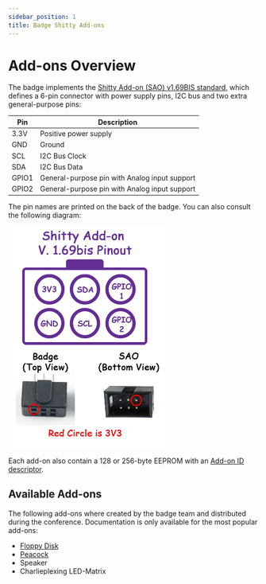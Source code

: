 ```yaml
---
sidebar_position: 1
title: Badge Shitty Add-ons
---
```


# Add-ons Overview

The badge implements the [Shitty Add-on (SAO) v1.69BIS standard](https://hackaday.com/2019/03/20/introducing-the-shitty-add-on-v1-69bis-standard/), which defines a 6-pin connector with power supply pins, I2C bus and two extra general-purpose pins:

| Pin   | Description                                   |
| ----- | --------------------------------------------- |
| 3.3V  | Positive power supply                         |
| GND   | Ground                                        |
| SCL   | I2C Bus Clock                                 |
| SDA   | I2C Bus Data                                  |
| GPIO1 | General-purpose pin with Analog input support |
| GPIO2 | General-purpose pin with Analog input support |

The pin names are printed on the back of the badge. You can also consult the following diagram:

![Addon connector standard](addons-sao-v1_69bis.png)

Each add-on also contain a 128 or 256-byte EEPROM with an [Add-on ID descriptor](addon-id).

## Available Add-ons

The following add-ons where created by the badge team and distributed during the conference. Documentation is only available for the most popular add-ons:

- [Floppy Disk](floppy)
- [Peacock](peacock)
- Speaker
- Charlieplexing LED-Matrix
